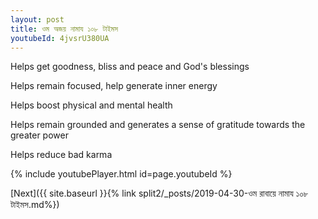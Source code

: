 ```yaml
---
layout: post
title: ওম অজয় নামায ১০৮ টাইমস
youtubeId: 4jvsrU380UA
---
```

 
 
Helps get goodness, bliss and peace and God's blessings
 
Helps remain focused, help generate inner energy 
 
Helps boost physical and mental health 
 
Helps remain grounded and generates a sense of gratitude towards the greater power 
 
Helps reduce bad karma
 
 
 
 


{% include youtubePlayer.html id=page.youtubeId %}
 
[Next]({{ site.baseurl }}{% link  split2/_posts/2019-04-30-ওম রাবায়ে নামায ১০৮ টাইমস.md%})
 
